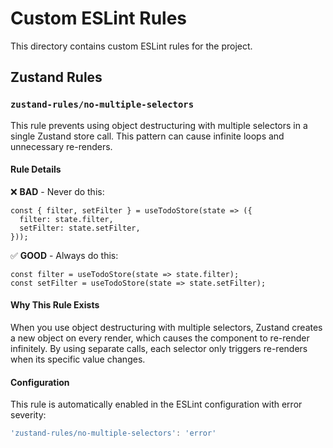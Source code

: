 # Custom ESLint Rules

This directory contains custom ESLint rules for the project.

## Zustand Rules

### `zustand-rules/no-multiple-selectors`

This rule prevents using object destructuring with multiple selectors in a single Zustand store call. This pattern can cause infinite loops and unnecessary re-renders.

#### Rule Details

❌ **BAD** - Never do this:
```tsx
const { filter, setFilter } = useTodoStore(state => ({
  filter: state.filter,
  setFilter: state.setFilter,
}));
```

✅ **GOOD** - Always do this:
```tsx
const filter = useTodoStore(state => state.filter);
const setFilter = useTodoStore(state => state.setFilter);
```

#### Why This Rule Exists

When you use object destructuring with multiple selectors, Zustand creates a new object on every render, which causes the component to re-render infinitely. By using separate calls, each selector only triggers re-renders when its specific value changes.

#### Configuration

This rule is automatically enabled in the ESLint configuration with error severity:

```js
'zustand-rules/no-multiple-selectors': 'error'
```